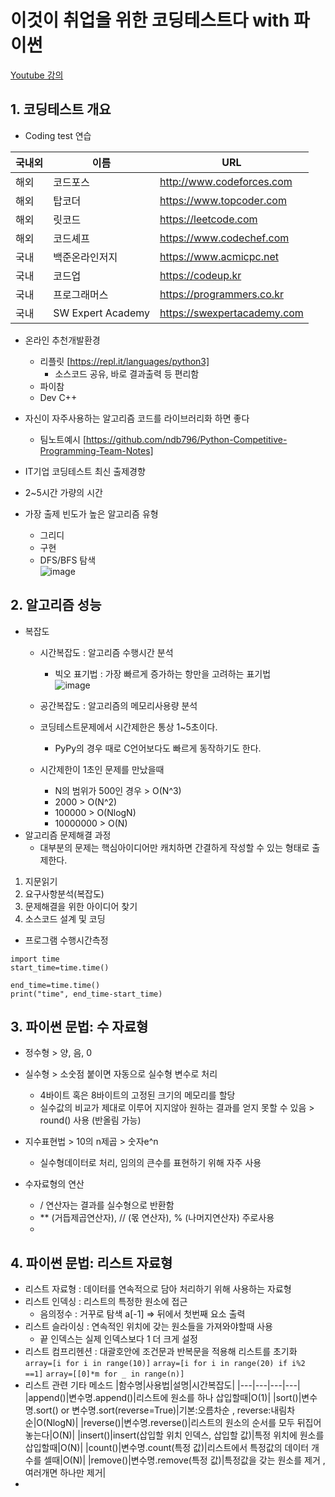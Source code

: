 # 이것이 취업을 위한 코딩테스트다 with 파이썬
[Youtube 강의](https://www.youtube.com/watch?v=Mf0pYO8VAZk&list=PLVsNizTWUw7H9_of5YCB0FmsSc-K44y81)

## 1. 코딩테스트 개요
- Coding test 연습

|국내외|이름|URL|
|---|---|---|
|해외|코드포스|http://www.codeforces.com|
|해외|탑코더|https://www.topcoder.com|
|해외|릿코드|https://leetcode.com|
|해외|코드셰프|https://www.codechef.com|
|국내|백준온라인저지|https://www.acmicpc.net|
|국내|코드업|https://codeup.kr|
|국내|프로그래머스|https://programmers.co.kr|
|국내|SW Expert Academy|https://swexpertacademy.com|

- 온라인 추천개발환경
  - 리플릿 [https://repl.it/languages/python3]
    - 소스코드 공유, 바로 결과출력 등 편리함
  - 파이참
  - Dev C++
- 자신이 자주사용하는 알고리즘 코드를 라이브러리화 하면 좋다
  - 팀노트예시 [https://github.com/ndb796/Python-Competitive-Programming-Team-Notes]

- IT기업 코딩테스트 최신 출제경향
 - 2~5시간 가량의 시간
 - 가장 출제 빈도가 높은 알고리즘 유형
   - 그리디
   - 구현
   - DFS/BFS 탐색\
  ![image](https://user-images.githubusercontent.com/70633080/123612405-773ca580-d83d-11eb-877b-fdd205a81174.png)

## 2. 알고리즘 성능
- 복잡도
  - 시간복잡도 : 알고리즘 수행시간 분석
    - 빅오 표기법 : 가장 빠르게 증가하는 항만을 고려하는 표기법\
    ![image](https://user-images.githubusercontent.com/70633080/123613201-309b7b00-d83e-11eb-9252-81e2f3b25c12.png)
  - 공간복잡도 : 알고리즘의 메모리사용량 분석
  - 코딩테스트문제에서 시간제한은 통상 1~5초이다.
    - PyPy의 경우 때로 C언어보다도 빠르게 동작하기도 한다.

  - 시간제한이 1초인 문제를 만났을때
    - N의 범위가 500인 경우 > O(N^3)
    - 2000 > O(N^2)
    - 100000 > O(NlogN)
    - 10000000 > O(N)
- 알고리즘 문제해결 과정
  - 대부분의 문제는 핵심아이디어만 캐치하면 간결하게 작성할 수 있는 형태로 출제한다.
1. 지문읽기 
2. 요구사항분석(복잡도)
3. 문제해결을 위한 아이디어 찾기
4. 소스코드 설계 및 코딩

- 프로그램 수행시간측정
```
import time
start_time=time.time()

end_time=time.time()
print("time", end_time-start_time)
```
## 3. 파이썬 문법: 수 자료형
- 정수형 > 양, 음, 0
- 실수형 > 소숫점 붙이면 자동으로 실수형 변수로 처리
  - 4바이트 혹은 8바이트의 고정된 크기의 메모리를 할당
  - 실수값의 비교가 제대로 이루어 지지않아 원하는 결과를 얻지 못할 수 있음 > round() 사용 (반올림 가능)
- 지수표현법 > 10의 n제곱 > 숫자e^n
  - 실수형데이터로 처리, 임의의 큰수를 표현하기 위해 자주 사용

- 수자료형의 연산
  - / 연산자는 결과를 실수형으로 반환함
  - ** (거듭제곱연산자), // (몫 연산자), % (나머지연산자) 주로사용
  - 
  
## 4. 파이썬 문법: 리스트 자료형
- 리스트 자료형 : 데이터를 연속적으로 담아 처리하기 위해 사용하는 자료형
- 리스트 인덱싱 : 리스트의 특정한 원소에 접근
  - 음의정수 : 거꾸로 탐색 a[-1] => 뒤에서 첫번째 요소 출력
- 리스트 슬라이싱 : 연속적인 위치에 갖는 원소들을 가져와야할때 사용
  - 끝 인덱스는 실제 인덱스보다 1 더 크게 설정
- 리스트 컴프리헨션 : 대괄호안에 조건문과 반복문을 적용해 리스트를 초기화
``` array=[i for i in range(10)] ```
``` array=[i for i in range(20) if i%2 ==1] ```
``` array=[[0]*m for _ in range(n)] ```
- 리스트 관련 기타 메소드
|함수명|사용법|설명|시간복잡도|
|---|---|---|---|
|append()|변수명.append()|리스트에 원소를 하나 삽입할때|O(1)|
|sort()|변수명.sort() or 변수명.sort(reverse=True)|기본:오름차순 , reverse:내림차순|O(NlogN)|
|reverse()|변수명.reverse()|리스트의 원소의 순서를 모두 뒤집어 놓는다|O(N)|
|insert()|insert(삽입할 위치 인덱스, 삽입할 값)|특정 위치에 원소를 삽입할때|O(N)|
|count()|변수명.count(특정 값)|리스트에서 특정값의 데이터 개수를 셀때|O(N)|
|remove()|변수명.remove(특정 값)|특정값을 갖는 원소를 제거 , 여러개면 하나만 제거|
- 
